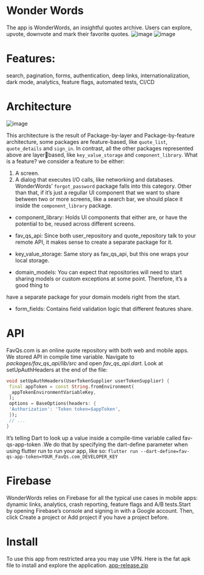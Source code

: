 # Wonder Words
The app is WonderWords, an insightful quotes archive. Users can
explore, upvote, downvote and mark their favorite quotes.
![image](https://user-images.githubusercontent.com/20933055/236761160-016d419c-0c41-4801-b39b-5efc5ec9f605.png)
![image](https://user-images.githubusercontent.com/20933055/236761227-b83215f1-d9c0-4713-8559-8718eafb280f.png)
# Features: 
search, pagination, forms, authentication, deep links,
internationalization, dark mode, analytics, feature flags, automated tests, CI/CD
# Architecture
![image](https://user-images.githubusercontent.com/20933055/236761616-64a454e5-2779-4bd6-8098-bff5dc4429b0.png)

This architecture is the result of Package-by-layer and Package-by-feature architecture, some packages are feature-based, like `quote_list`, `quote_details`
and `sign_in`. In contrast, all the other packages represented above are layerbased, like `key_value_storage` and `component_library`.
What is a feature?
we consider a feature to be either:
1. A screen.
2. A dialog that executes I/O calls, like networking and databases.
WonderWords’ `forgot_password` package falls into this category.
Other than that, if it’s just a regullar UI component that we want to share
between two or more screens, like a search bar, we should place it inside the
`component_library` package.
* component_library: Holds UI components that either are, or have the
potential to be, reused across different screens.

* fav_qs_api: Since both user_repository and quote_repository talk to your
remote API, it makes sense to create a separate package for it.

* key_value_storage: Same story as fav_qs_api, but this one wraps your local
storage.

* domain_models: You can expect that repositories will need to start sharing
models or custom exceptions at some point. Therefore, it’s a good thing to

have a separate package for your domain models right from the start.
* form_fields: Contains field validation logic that different features share.

# API
FavQs.com is an online quote repository with both web and mobile apps.
We stored API in compile time variable.
Navigate to *packages/fav_qs_api/lib/src* and open *fav_qs_api.dart*.
Look at setUpAuthHeaders at the end of the file:
```dart
void setUpAuthHeaders(UserTokenSupplier userTokenSupplier) {
 final appToken = const String.fromEnvironment(
 _appTokenEnvironmentVariableKey,
 );
 options = BaseOptions(headers: {
 'Authorization': 'Token token=$appToken',
 });
 // ...
}
```
It’s telling Dart to look up a value inside a compile-time variable called fav-qs-app-token .We do that by specifying the dart-define
parameter when using flutter run to run your app, like so:
`flutter run --dart-define=fav-qs-app-token=YOUR_FavQs.com_DEVELOPER_KEY`
# Firebase
WonderWords relies on Firebase for all the typical use cases in mobile apps:
dynamic links, analytics, crash reporting, feature flags and A/B tests.Start by opening Firebase’s console and signing in with a Google account. Then,
click Create a project or Add project if you have a project before.

# Install
To use this app from restricted area you may use VPN.
Here is the fat apk file to install and explore the application.
[app-release.zip](https://github.com/m8811163008/wonderWords/files/11418976/app-release.zip)
